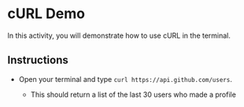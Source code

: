 # cURL Demo

In this activity, you will demonstrate how to use cURL in the terminal.

## Instructions

* Open your terminal and type `curl https://api.github.com/users`.

  * This should return a list of the last 30 users who made a profile 
